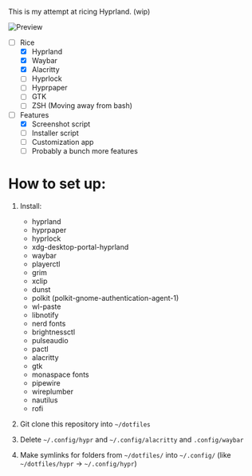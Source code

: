 This is my attempt at ricing Hyprland. (wip)

![Preview](https://cdn.ocbwoy3.dev/assets/rice.png)

- [ ] Rice
    - [x] Hyprland
    - [x] Waybar
    - [x] Alacritty
    - [ ] Hyprlock
    - [ ] Hyprpaper
    - [ ] GTK
    - [ ] ZSH (Moving away from bash)
- [ ] Features
    - [x] Screenshot script
    - [ ] Installer script
    - [ ] Customization app
    - [ ] Probably a bunch more features

# How to set up:

1. Install:

    - hyprland
    - hyprpaper
    - hyprlock
    - xdg-desktop-portal-hyprland
    - waybar
    - playerctl
    - grim
    - xclip
    - dunst
    - polkit (polkit-gnome-authentication-agent-1)
    - wl-paste
    - libnotify
    - nerd fonts
    - brightnessctl
    - pulseaudio
    - pactl
    - alacritty
    - gtk
    - monaspace fonts
    - pipewire
    - wireplumber
    - nautilus
    - rofi

2. Git clone this repository into `~/dotfiles`
3. Delete `~/.config/hypr` and `~/.config/alacritty` and `.config/waybar`
4. Make symlinks for folders from `~/dotfiles/` into `~/.config/` (like `~/dotfiles/hypr` -> `~/.config/hypr`)

